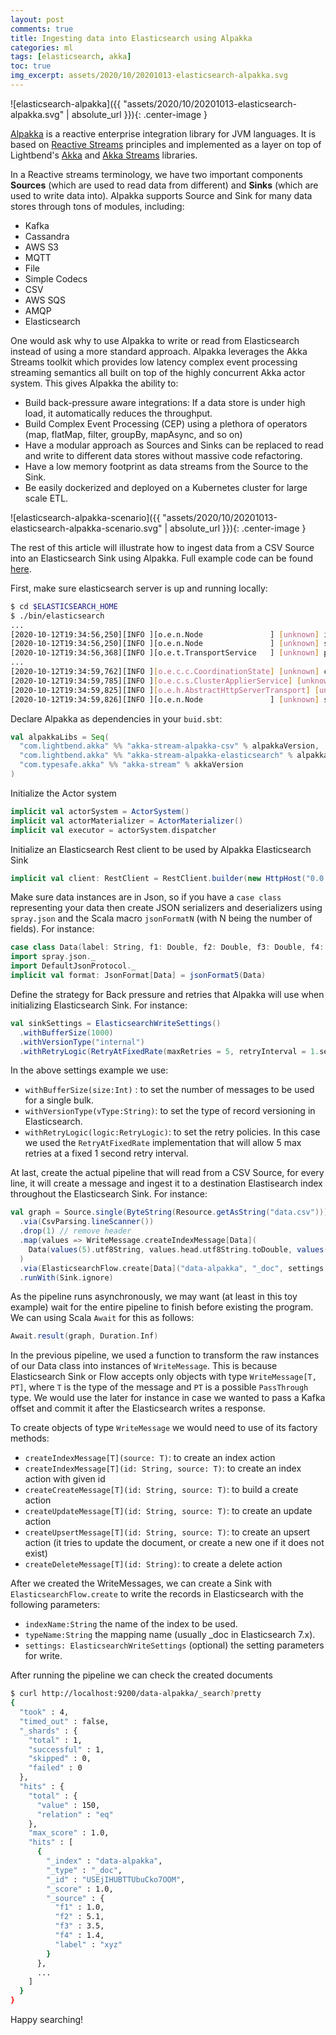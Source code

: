```yaml
---
layout: post
comments: true
title: Ingesting data into Elasticsearch using Alpakka
categories: ml
tags: [elasticsearch, akka]
toc: true
img_excerpt: assets/2020/10/20201013-elasticsearch-alpakka.svg
---
```


![elasticsearch-alpakka]({{ "assets/2020/10/20201013-elasticsearch-alpakka.svg" | absolute_url }}){: .center-image }


[Alpakka](https:/​/​doc.​akka.​io/​docs/​alpakka/​current/​index.​html) is a reactive enterprise integration library for JVM languages. It is based on [Reactive Streams](http://www.reactive-streams.org/) principles and implemented as a layer on top of Lightbend's [Akka](https:/​/​akka.​io/​) and [Akka Streams](https://doc.akka.io/docs/akka/current/stream/index.html) libraries.


In a Reactive streams terminology, we have two important components **Sources** (which are used to read data from different) and **Sinks** (which are used to write data into).
Alpakka supports Source and Sink for many data stores through tons of modules, including:
* Kafka
* Cassandra
* AWS S3
* MQTT
* File
* Simple Codecs
* CSV
* AWS SQS
* AMQP
* Elasticsearch

One would ask why to use Alpakka to write or read from Elasticsearch instead of using a more standard approach. Alpakka leverages the Akka Streams toolkit which provides low latency complex event processing streaming semantics all built on top of the highly concurrent Akka actor system. This gives Alpakka the ability to:

* Build back-pressure aware integrations: If a data store is under high load, it automatically reduces the throughput.
* Build Complex Event Processing (CEP) using a plethora of operators (map, flatMap, filter, groupBy, mapAsync, and so on)
* Have a modular approach as Sources and Sinks can be replaced to read and write to different data stores without massive code refactoring.
* Have a low memory footprint as data streams from the Source to the Sink.
* Be easily dockerized and deployed on a Kubernetes cluster for large scale ETL.

![elasticsearch-alpakka-scenario]({{ "assets/2020/10/20201013-elasticsearch-alpakka-scenario.svg" | absolute_url }}){: .center-image }

The rest of this article will illustrate how to ingest data from a CSV Source into an Elasticsearch Sink using Alpakka. Full example code can be found [here](https://github.com/dzlab/snippets/tree/master/elastic4s).


First, make sure elasticsearch server is up and running locally:
```sh
$ cd $ELASTICSEARCH_HOME
$ ./bin/elasticsearch
...
[2020-10-12T19:34:56,250][INFO ][o.e.n.Node               ] [unknown] initialized
[2020-10-12T19:34:56,250][INFO ][o.e.n.Node               ] [unknown] starting ...
[2020-10-12T19:34:56,368][INFO ][o.e.t.TransportService   ] [unknown] publish_address {127.0.0.1:9300}, bound_addresses {[::1]:9300}, {127.0.0.1:9300}
...
[2020-10-12T19:34:59,762][INFO ][o.e.c.c.CoordinationState] [unknown] cluster UUID set to [HHaTRovfTWef8WzfvXx-6w]
[2020-10-12T19:34:59,785][INFO ][o.e.c.s.ClusterApplierService] [unknown] master node changed {previous [], current [{unknown}{YNaScUqqT324sjwlmfdL6Q}{SIcw7UNSSeixnPPJuH_ESw}{127.0.0.1}{127.0.0.1:9300}{dilmrt}{ml.machine_memory=17179869184, xpack.installed=true, transform.node=true, ml.max_open_jobs=20}]}, term: 1, version: 1, reason: Publication{term=1, version=1}
[2020-10-12T19:34:59,825][INFO ][o.e.h.AbstractHttpServerTransport] [unknown] publish_address {127.0.0.1:9200}, bound_addresses {[::1]:9200}, {127.0.0.1:9200}
[2020-10-12T19:34:59,826][INFO ][o.e.n.Node               ] [unknown] started
```

Declare Alpakka as dependencies in your `buid.sbt`:
```scala
val alpakkaLibs = Seq(
  "com.lightbend.akka" %% "akka-stream-alpakka-csv" % alpakkaVersion,
  "com.lightbend.akka" %% "akka-stream-alpakka-elasticsearch" % alpakkaVersion,
  "com.typesafe.akka" %% "akka-stream" % akkaVersion
)
```

Initialize the Actor system
```scala
implicit val actorSystem = ActorSystem()
implicit val actorMaterializer = ActorMaterializer()
implicit val executor = actorSystem.dispatcher
```

Initialize an Elasticsearch Rest client to be used by Alpakka Elasticsearch Sink
```scala
implicit val client: RestClient = RestClient.builder(new HttpHost("0.0.0.0", 9200)).build()
```

Make sure data instances are in Json, so if you have a `case class` representing your data then create JSON serializers and deserializers using `spray.json` and the Scala macro `jsonFormatN` (with N being the number of fields). For instance:
```scala
case class Data(label: String, f1: Double, f2: Double, f3: Double, f4: Double)
import spray.json._
import DefaultJsonProtocol._
implicit val format: JsonFormat[Data] = jsonFormat5(Data)
```

Define the strategy for Back pressure and retries that Alpakka will use when initializing Elasticsearch Sink. For instance:
```scala
val sinkSettings = ElasticsearchWriteSettings()
  .withBufferSize(1000)
  .withVersionType("internal")
  .withRetryLogic(RetryAtFixedRate(maxRetries = 5, retryInterval = 1.second))
```
In the above settings example we use:
* `withBufferSize(size:Int)` : to set the number of messages to be used for a single bulk.
* `withVersionType(vType:String)`: to set the type of record versioning in Elasticsearch.
* `withRetryLogic(logic:RetryLogic)`: to set the retry policies. In this case we used the `RetryAtFixedRate` implementation that will allow 5 max retries at a fixed 1 second retry interval.


At last, create the actual pipeline that will read from a CSV Source, for every line, it will create a message and ingest it to a destination Elastisearch index throughout the Elasticsearch Sink. For instance:
```scala
val graph = Source.single(ByteString(Resource.getAsString("data.csv")))
  .via(CsvParsing.lineScanner())
  .drop(1) // remove header
  .map(values => WriteMessage.createIndexMessage[Data](
    Data(values(5).utf8String, values.head.utf8String.toDouble, values(1).utf8String.toDouble, values(2).utf8String.toDouble, values(3).utf8String.toDouble))
  )
  .via(ElasticsearchFlow.create[Data]("data-alpakka", "_doc", settings = sinkSettings))
  .runWith(Sink.ignore)
```

As the pipeline runs asynchronously, we may want (at least in this toy example) wait for the entire pipeline to finish before existing the program. We can using Scala `Await` for this as follows:
```scala
Await.result(graph, Duration.Inf)
```

In the previous pipeline, we used a function to transform the raw instances of our Data class into instances of `WriteMessage`. This is because Elasticsearch Sink or Flow accepts only objects with type `WriteMessage[T, PT]`, where `T` is the type of the message and `PT` is a possible `PassThrough` type. We would use the later for instance in case we wanted to pass a Kafka offset and commit it after the Elasticsearch writes a response.

To create objects of type `WriteMessage` we would need to use of its factory methods:
* `createIndexMessage[T](source: T)`: to create an index action
* `createIndexMessage[T](id: String, source: T)`: to create an index action with given id
* `createCreateMessage[T](id: String, source: T)`: to build a create action
* `createUpdateMessage[T](id: String, source: T)`: to create an update action
* `createUpsertMessage[T](id: String, source: T)`: to create an upsert action (it tries to update the document, or create a new one if it does not exist)
* `createDeleteMessage[T](id: String)`: to create a delete action


After we created the WriteMessages, we can create a Sink with `ElasticsearchFlow.create` to write the records in Elasticsearch with the following parameters:
* `indexName:String` the name of the index to be used.
* `typeName:String` the mapping name (usually _doc in Elasticsearch 7.x).
* `settings: ElasticsearchWriteSettings` (optional) the setting parameters for write.


After running the pipeline we can check the created documents
```sh
$ curl http://localhost:9200/data-alpakka/_search?pretty
{
  "took" : 4,
  "timed_out" : false,
  "_shards" : {
    "total" : 1,
    "successful" : 1,
    "skipped" : 0,
    "failed" : 0
  },
  "hits" : {
    "total" : {
      "value" : 150,
      "relation" : "eq"
    },
    "max_score" : 1.0,
    "hits" : [
      {
        "_index" : "data-alpakka",
        "_type" : "_doc",
        "_id" : "USEjIHUBTTUbuCko7OOM",
        "_score" : 1.0,
        "_source" : {
          "f1" : 1.0,
          "f2" : 5.1,
          "f3" : 3.5,
          "f4" : 1.4,
          "label" : "xyz"
        }
      },
      ...
    ]
  }
}
```


Happy searching!